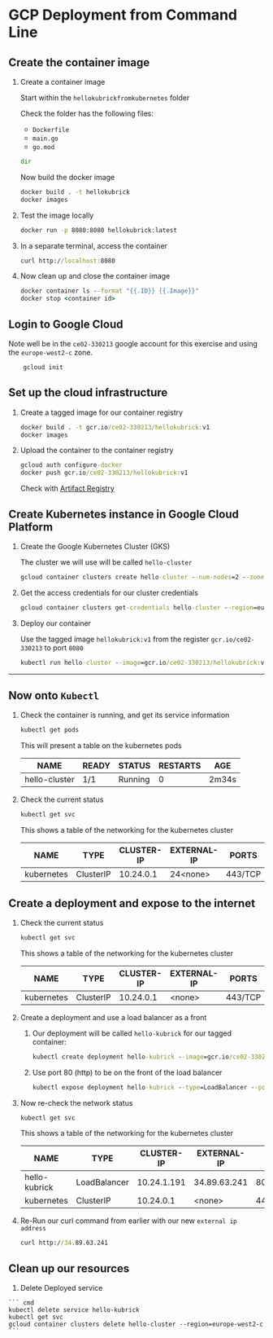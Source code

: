 # GCP Deployment from Command Line

## Create the container image

1. Create a container image

    Start within the `hellokubrickfromkubernetes` folder

    Check the folder has the following files:
    * `Dockerfile`
    * `main.go`
    * `go.mod`
  
    ``` cmd
    dir
    ```

    Now build the docker image

    ``` cmd
    docker build . -t hellokubrick
    docker images
    ```

2. Test the image locally

    ``` cmd
    docker run -p 8080:8080 hellokubrick:latest
    ```

3. In a separate terminal, access the container

    ``` cmd
    curl http://localhost:8080
    ```

4. Now clean up and close the container image

    ``` cmd
    docker container ls --format "{{.ID}} {{.Image}}"
    docker stop <container id>
    ```

## Login to Google Cloud

Note well be in the `ce02-330213` google account for this exercise and using the `europe-west2-c` zone.

``` cmd
    gcloud init
```

## Set up the cloud infrastructure

1. Create a tagged image for our container registry

    ``` cmd
    docker build . -t gcr.io/ce02-330213/hellokubrick:v1
    docker images
    ```

1. Upload the container to the container registry

    ``` cmd
    gcloud auth configure-docker
    docker push gcr.io/ce02-330213/hellokubrick:v1
    ```

    Check with [Artifact Registry](https://console.cloud.google.com/gcr/images/ce02-330213?project=ce02-330213)

## Create Kubernetes instance in Google Cloud Platform

1. Create the Google Kubernetes Cluster (GKS)

   The cluster we will use will be called `hello-cluster`

    ```cmd
    gcloud container clusters create hello-cluster --num-nodes=2 --zone=europe-west2-c 
    ```

1. Get the access credentials for our cluster credentials

    ``` cmd
    gcloud container clusters get-credentials hello-cluster --region=europe-west2-c
    ```

1. Deploy our container

    Use the tagged image `hellokubrick:v1` from the register `gcr.io/ce02-330213` to port `8080`

    ``` cmd
    kubectl run hello-cluster --image=gcr.io/ce02-330213/hellokubrick:v1 --port 8080
    ```

--- 
## Now onto `Kubectl`

1. Check the container is running, and get its service information

    ``` cmd
    kubectl get pods
    ```

   This will present a table on the kubernetes pods

    |NAME|READY|STATUS|RESTARTS|AGE|
    |-|-|-|-|-|
    |hello-cluster|1/1|Running|0|2m34s|

1. Check the current status

    ``` cmd
    kubectl get svc
    ```

    This shows a table of the networking for the kubernetes cluster

    |NAME|TYPE|CLUSTER-IP|EXTERNAL-IP|PORTS|AGE|
    |-|-|-|-|-|-|
    |kubernetes|ClusterIP|10.24.0.1|24\<none\>|443/TCP| 1m12s

## Create a deployment and expose to the internet


1. Check the current status

    ``` cmd
    kubectl get svc
    ```

    This shows a table of the networking for the kubernetes cluster

    |NAME|TYPE|CLUSTER-IP|EXTERNAL-IP|PORTS|AGE|
    |-|-|-|-|-|-|
    |kubernetes|ClusterIP|10.24.0.1|\<none\>|443/TCP| 6m12s

1. Create a deployment and use a load balancer as a front
   1. Our deployment will be called `hello-kubrick` for our tagged container:

        ``` cmd
        kubectl create deployment hello-kubrick --image=gcr.io/ce02-330213/hellokubrick:v1
        ```

   1. Use port 80 (http) to be on the front of the load balancer

        ``` cmd
        kubectl expose deployment hello-kubrick --type=LoadBalancer --port 80 --target-port 8080
        ```

1. Now re-check the network status

    ``` cmd
    kubectl get svc
    ```

    This shows a table of the networking for the kubernetes cluster

    |NAME|TYPE|CLUSTER-IP|EXTERNAL-IP|PORTS|AGE|
    |-|-|-|-|-|-|
    |hello-kubrick|LoadBalancer|10.24.1.191|34.89.63.241|80:32204/TCP| 51s|
    |kubernetes|ClusterIP|10.24.0.1|\<none\>|443/TCP| 12m

1. Re-Run our curl command from earlier with our new `external ip address`

    ``` cmd
    curl http://34.89.63.241
    ```

## Clean up our resources

   1. Delete Deployed service

    ``` cmd
    kubectl delete service hello-kubrick
    kubectl get svc
    gcloud container clusters delete hello-cluster --region=europe-west2-c
    ```
